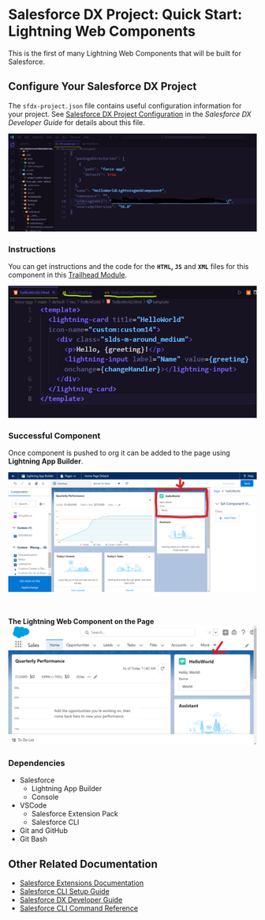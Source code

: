 # Salesforce DX Project: Quick Start: Lightning Web Components

This is the first of many Lightning Web Components that will be built for Salesforce.



## Configure Your Salesforce DX Project

The `sfdx-project.json` file contains useful configuration information for your project. See [Salesforce DX Project Configuration](https://developer.salesforce.com/docs/atlas.en-us.sfdx_dev.meta/sfdx_dev/sfdx_dev_ws_config.htm) in the _Salesforce DX Developer Guide_ for details about this file.

![sfdx-project.json File](Images/sfdx%20file%20image.png)

### Instructions

You can get instructions and the code for the **```HTML```, ```JS```** and **```XML```** files for this component in this [Trailhead Module](https://trailhead.salesforce.com/content/learn/projects/quick-start-lightning-web-components/create-a-hello-world-lightning-web-component).

![Hello World Files](Images/HellowWorldFiles.png)

### Successful Component

Once component is pushed to org it can be added to the page using **Lightning App Builder**.

![Lightning App Builder](Images/1stLWCVScode.png)<br>
<br>
<br>

**The Lightning Web Component on the Page**
![Lightning Web Component on Page](Images/HellowWorldLWCOnPage.png)

### Dependencies

- Salesforce
  - Lightning App Builder
  - Console
- VSCode
  - Salesforce Extension Pack
  - Salesforce CLI
- Git and GitHub
- Git Bash

## Other Related Documentation

- [Salesforce Extensions Documentation](https://developer.salesforce.com/tools/vscode/)
- [Salesforce CLI Setup Guide](https://developer.salesforce.com/docs/atlas.en-us.sfdx_setup.meta/sfdx_setup/sfdx_setup_intro.htm)
- [Salesforce DX Developer Guide](https://developer.salesforce.com/docs/atlas.en-us.sfdx_dev.meta/sfdx_dev/sfdx_dev_intro.htm)
- [Salesforce CLI Command Reference](https://developer.salesforce.com/docs/atlas.en-us.sfdx_cli_reference.meta/sfdx_cli_reference/cli_reference.htm)
